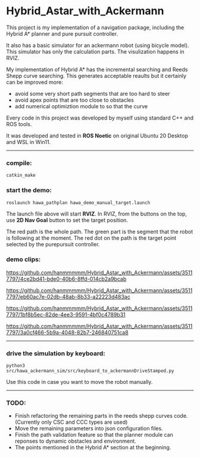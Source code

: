 # Hybrid_Astar_with_Ackermann

This project is my implementation of a navigation package, including the Hybrid A* planner and pure pursuit controller. 

It also has a basic simulator for an ackermann robot (using bicycle model). This simulator has only the calculation parts. The visulization happens in RVIZ. 

My implementation of Hybrid A* has the incremental searching and Reeds Shepp curve searching. This generates acceptable reaults but it certainly can be improved more:
- avoid some very short path segments that are too hard to steer
- avoid apex points that are too close to obstacles
- add numerical optimiztion module to so that the curve  

Every code in this project was developed by myself using standard C++ and ROS tools. 

It was developed and tested in **ROS Noetic** on original Ubuntu 20 Desktop and WSL in Win11. 

-----------

### compile:
    catkin_make

### start the demo: 
    roslaunch hawa_pathplan hawa_demo_manual_target.launch

The launch file above will start **RVIZ**. In RVIZ, from the buttons on the top, use **2D Nav Goal** button to set the target position. 

The red path is the whole path. The green part is the segment that the robot is following at the moment. The red dot on
the path is the target point selected by the purepursuit controller. 


### demo clips:


https://github.com/hanmmmmm/Hybrid_Astar_with_Ackermann/assets/35117797/4ce2bd41-bde0-40b6-8ffd-014cb2a9bcab


https://github.com/hanmmmmm/Hybrid_Astar_with_Ackermann/assets/35117797/eb60ac7e-02db-48ab-8b33-a22223d483ac


https://github.com/hanmmmmm/Hybrid_Astar_with_Ackermann/assets/35117797/1bf8b5ec-82de-4ee3-9591-4bf0c4789b31


https://github.com/hanmmmmm/Hybrid_Astar_with_Ackermann/assets/35117797/3a0cf466-5b9a-4048-82b7-246840751ca8



----

### drive the simulation by keyboard:
    python3 src/hawa_ackermann_sim/src/keyboard_to_ackermannDriveStamped.py

Use this code in case you want to move the robot manually.

----
### TODO:
- Finish refactoring the remaining parts in the reeds shepp curves code. (Currently only CSC and CCC types are used)
- Move the remaining parameters into json configuration files.
- Finish the path validation feature so that the planner module can reponses to dynamic obstacles and environment.
- The points mentioned in the Hybrid A* section at the beginning. 